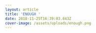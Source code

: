 ```yaml
---
layout: article
title: 'ENOUGH '
date: 2018-11-25T16:39:03.843Z
cover-image: /assets/uploads/enough.png
---
```


